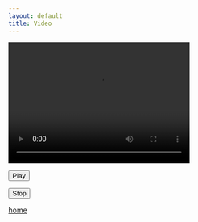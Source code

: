 ```yaml
---
layout: default
title: Video
---
```


<video id="video" autobuffer height="240" width="360">
<source src="https://i.imgur.com/l6WMqqC.mp4">
</video>

<button id="play">Play</button>

<button id="stop">Stop</button>

<script>

	var video = document.getElementById('video');
	var play = document.getElementById('play');
	var stop = document.getElementById('stop');

	play.addEventListener('click',function() {
  		video.play();
	}, false);

	stop.addEventListener('click',function(){
  		video.pause();
	}, false);

</script>

[home](index)